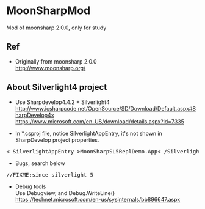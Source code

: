 # MoonSharpMod
Mod of moonsharp 2.0.0, only for study

## Ref
* Originally from moonsharp 2.0.0  
http://www.moonsharp.org/  

## About Silverlight4 project    
* Use Sharpdevelop4.4.2 + Silverlight4  
http://www.icsharpcode.net/OpenSource/SD/Download/Default.aspx#SharpDevelop4x  
https://www.microsoft.com/en-US/download/details.aspx?id=7335  

* In *.csproj file, notice SilverlightAppEntry, it's not shown in SharpDevelop project properties.  
<pre>< SilverlightAppEntry >MoonSharpSL5ReplDemo.App< /SilverlightAppEntry ></pre>   

* Bugs, search below  
<pre>//FIXME:since silverlight 5</pre>  

* Debug tools    
Use Debugview, and Debug.WriteLine()      
https://technet.microsoft.com/en-us/sysinternals/bb896647.aspx  
